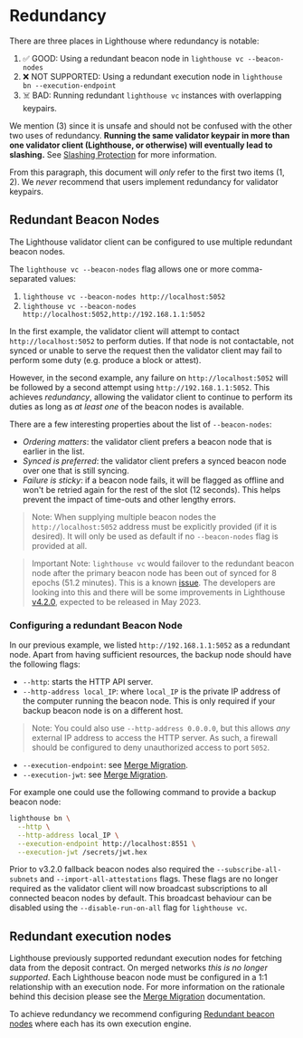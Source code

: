 # Redundancy

[subscribe-api]: https://ethereum.github.io/beacon-APIs/#/Validator/prepareBeaconCommitteeSubnet

There are three places in Lighthouse where redundancy is notable:

1. ✅ GOOD: Using a redundant beacon node in `lighthouse vc --beacon-nodes`
1. ❌ NOT SUPPORTED: Using a redundant execution node in `lighthouse bn --execution-endpoint`
1. ☠️ BAD: Running redundant `lighthouse vc` instances with overlapping keypairs.

We mention (3) since it is unsafe and should not be confused with the other two
uses of redundancy. **Running the same validator keypair in more than one
validator client (Lighthouse, or otherwise) will eventually lead to slashing.**
See [Slashing Protection](./slashing-protection.md) for more information.

From this paragraph, this document will *only* refer to the first two items (1, 2). We
*never* recommend that users implement redundancy for validator keypairs.

## Redundant Beacon Nodes

The Lighthouse validator client can be configured to use multiple redundant beacon nodes.

The `lighthouse vc --beacon-nodes` flag allows one or more comma-separated values:

1. `lighthouse vc --beacon-nodes http://localhost:5052`
1. `lighthouse vc --beacon-nodes http://localhost:5052,http://192.168.1.1:5052`

In the first example, the validator client will attempt to contact
`http://localhost:5052` to perform duties. If that node is not contactable, not
synced or unable to serve the request then the validator client may fail to
perform some duty (e.g. produce a block or attest).

However, in the second example, any failure on `http://localhost:5052` will be
followed by a second attempt using `http://192.168.1.1:5052`. This
achieves *redundancy*, allowing the validator client to continue to perform its
duties as long as *at least one* of the beacon nodes is available.

There are a few interesting properties about the list of `--beacon-nodes`:

- *Ordering matters*: the validator client prefers a beacon node that is
	earlier in the list.
- *Synced is preferred*: the validator client prefers a synced beacon node over
	one that is still syncing.
- *Failure is sticky*: if a beacon node fails, it will be flagged as offline
    and won't be retried again for the rest of the slot (12 seconds). This helps prevent the impact
    of time-outs and other lengthy errors.

> Note: When supplying multiple beacon nodes the `http://localhost:5052` address must be explicitly
> provided (if it is desired). It will only be used as default if no `--beacon-nodes` flag is
> provided at all.

> Important Note: `lighthouse vc` would failover to the redundant beacon node after the primary beacon node has been out of synced for 8 epochs (51.2 minutes). This is a known [issue](https://github.com/sigp/lighthouse/issues/3613). The developers are looking into this and there will be some improvements in Lighthouse [v4.2.0](https://github.com/sigp/lighthouse/releases/tag/v4.2.0), expected to be released in May 2023.

### Configuring a redundant Beacon Node

In our previous example, we listed `http://192.168.1.1:5052` as a redundant
node. Apart from having sufficient resources, the backup node should have the
following flags:

- `--http`: starts the HTTP API server.
- `--http-address local_IP`: where `local_IP` is the private IP address of the computer running the beacon node. This is only required if your backup beacon node is on a different host.
 > Note: You could also use `--http-address 0.0.0.0`, but this allows *any* external IP address to access the HTTP server. As such, a firewall should be configured to deny unauthorized access to port `5052`.
 - `--execution-endpoint`: see [Merge Migration](./merge-migration.md).
- `--execution-jwt`: see [Merge Migration](./merge-migration.md).

For example one could use the following command to provide a backup beacon node:

```bash
lighthouse bn \
  --http \
  --http-address local_IP \
  --execution-endpoint http://localhost:8551 \
  --execution-jwt /secrets/jwt.hex
```

Prior to v3.2.0 fallback beacon nodes also required the `--subscribe-all-subnets` and
`--import-all-attestations` flags. These flags are no longer required as the validator client will
now broadcast subscriptions to all connected beacon nodes by default. This broadcast behaviour
can be disabled using the `--disable-run-on-all` flag for `lighthouse vc`.

## Redundant execution nodes

Lighthouse previously supported redundant execution nodes for fetching data from the deposit
contract. On merged networks _this is no longer supported_. Each Lighthouse beacon node must be
configured in a 1:1 relationship with an execution node. For more information on the rationale
behind this decision please see the [Merge Migration](./merge-migration.md) documentation.

To achieve redundancy we recommend configuring [Redundant beacon nodes](#redundant-beacon-nodes)
where each has its own execution engine.
